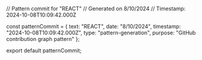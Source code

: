 // Pattern commit for "REACT"
// Generated on 8/10/2024
// Timestamp: 2024-10-08T10:09:42.000Z

const patternCommit = {
  text: "REACT",
  date: "8/10/2024",
  timestamp: "2024-10-08T10:09:42.000Z",
  type: "pattern-generation",
  purpose: "GitHub contribution graph pattern"
};

export default patternCommit;
